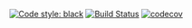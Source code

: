[![Code style: black](https://img.shields.io/badge/code%20style-black-000000.svg)](https://github.com/psf/black)
[![Build Status](https://travis-ci.com/samclane/Bastet.svg?branch=master)](https://travis-ci.com/samclane/Bastet)
[![codecov](https://codecov.io/gh/samclane/Bastet/branch/master/graph/badge.svg)](https://codecov.io/gh/samclane/Bastet)